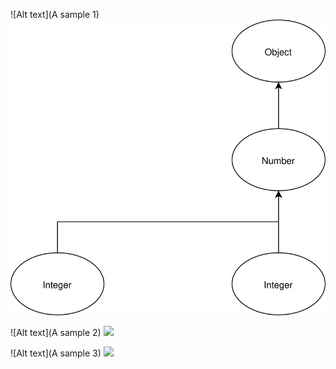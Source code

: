 ![Alt text](A sample 1)
<img src="bin/sample.svg">

![Alt text](A sample 2)
<img src="https://lwo.github.io/bin/sample.svg">

![Alt text](A sample 3)
<img src="https://lwo.github.io/bin/sample.svg">
